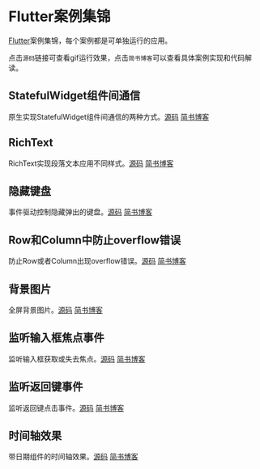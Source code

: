 # Flutter案例集锦
[Flutter](https://flutter-cn.club)案例集锦，每个案例都是可单独运行的应用。

点击`源码`链接可查看gif运行效果，点击`简书博客`可以查看具体案例实现和代码解读。

## StatefulWidget组件间通信

原生实现StatefulWidget组件间通信的两种方式。[源码](https://github.com/flutter-cn/flutter_cookbook/tree/master/examples/stateful_communication)    [简书博客](https://www.jianshu.com/p/4a961887a2cd)

## RichText

RichText实现段落文本应用不同样式。[源码](https://github.com/flutter-cn/flutter_cookbook/tree/master/examples/rich_text) [简书博客](https://www.jianshu.com/p/c4ee2a7a97d2)

## 隐藏键盘

事件驱动控制隐藏弹出的键盘。[源码](https://github.com/flutter-cn/flutter_cookbook/tree/master/examples/hide_keyboard) [简书博客](https://www.jianshu.com/p/fa0c023e8391)

## Row和Column中防止overflow错误

防止Row或者Column出现overflow错误。[源码](https://github.com/flutter-cn/flutter_cookbook/tree/master/examples/avoid_overflow) [简书博客](https://www.jianshu.com/p/17bacb6ffefc)

## 背景图片

全屏背景图片。[源码](https://github.com/flutter-cn/flutter_cookbook/tree/master/examples/background_image) [简书博客](https://www.jianshu.com/p/69aaaa9ffe08)

## 监听输入框焦点事件

监听输入框获取或失去焦点。[源码](https://github.com/flutter-cn/flutter_cookbook/tree/master/examples/focus_event) [简书博客](https://www.jianshu.com/p/f9cd631bd267)

## 监听返回键事件

监听返回键点击事件。[源码](https://github.com/flutter-cn/flutter_cookbook/tree/master/examples/back_button_event) [简书博客](https://www.jianshu.com/p/9a483ec3a71c)

## 时间轴效果

带日期组件的时间轴效果。[源码](https://github.com/flutter-cn/flutter_cookbook/tree/master/examples/time_line) [简书博客](https://www.jianshu.com/p/21de67858b9d)
